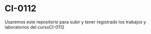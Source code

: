 # CI-0112
Usaremos este repositorio para subir y tener registrado los trabajos  y laboratorios del cursoCI-0112

